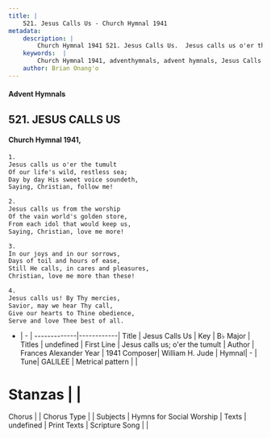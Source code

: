 ```yaml
---
title: |
    521. Jesus Calls Us - Church Hymnal 1941
metadata:
    description: |
        Church Hymnal 1941 521. Jesus Calls Us.  Jesus calls us o'er the tumult Of our life's wild, restless sea; Day by day His sweet voice soundeth, Saying, Christian, follow me! 
    keywords:  |
        Church Hymnal 1941, adventhymnals, advent hymnals, Jesus Calls Us, Jesus calls us; o'er the tumult. 
    author: Brian Onang'o
---
```


#### Advent Hymnals
## 521. JESUS CALLS US
####  Church Hymnal 1941,

```txt
1.
Jesus calls us o'er the tumult
Of our life's wild, restless sea;
Day by day His sweet voice soundeth,
Saying, Christian, follow me!

2.
Jesus calls us from the worship
Of the vain world's golden store,
From each idol that would keep us,
Saying, Christian, love me more!

3.
In our joys and in our sorrows,
Days of toil and hours of ease,
Still He calls, in cares and pleasures,
Christian, love me more than these!

4.
Jesus calls us! By Thy mercies,
Savior, may we hear Thy call,
Give our hearts to Thine obedience,
Serve and love Thee best of all.

```

- |   -  |
-------------|------------|
Title | Jesus Calls Us |
Key | B♭ Major |
Titles | undefined |
First Line | Jesus calls us; o'er the tumult |
Author |  Frances Alexander
Year | 1941
Composer| William H. Jude |
Hymnal|  - |
Tune| GALILEE |
Metrical pattern | |
# Stanzas |  |
Chorus |  |
Chorus Type |  |
Subjects | Hymns for Social Worship |
Texts | undefined |
Print Texts | 
Scripture Song |  |
    
